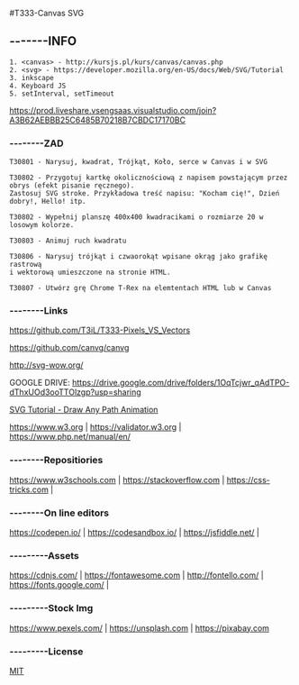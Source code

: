 #T333-Canvas SVG
## -------INFO
```
1. <canvas> - http://kursjs.pl/kurs/canvas/canvas.php
2. <svg> - https://developer.mozilla.org/en-US/docs/Web/SVG/Tutorial
3. inkscape
4. Keyboard JS
5. setInterval, setTimeout
```

https://prod.liveshare.vsengsaas.visualstudio.com/join?A3B62AEBBB25C6485B70218B7CBDC17170BC

### --------ZAD
```
T30801 - Narysuj, kwadrat, Trójkąt, Koło, serce w Canvas i w SVG

T30802 - Przygotuj kartkę okolicznościową z napisem powstającym przez obrys (efekt pisanie ręcznego).
Zastosuj SVG stroke. Przykładowa treść napisu: "Kocham cię!", Dzień dobry!, Hello! itp. 

T30802 - Wypełnij planszę 400x400 kwadracikami o rozmiarze 20 w losowym kolorze.

T30803 - Animuj ruch kwadratu

T30806 - Narysuj trójkąt i czwaorokąt wpisane okrąg jako grafikę rastrową 
i wektorową umieszczone na stronie HTML.

T30807 - Utwórz grę Chrome T-Rex na elemtentach HTML lub w Canvas
```
### --------Links
https://github.com/T3iL/T333-Pixels_VS_Vectors

https://github.com/canvg/canvg

http://svg-wow.org/

GOOGLE DRIVE: https://drive.google.com/drive/folders/1OqTcjwr_qAdTPO-dThxUOd3ooTTOlzgp?usp=sharing

[SVG Tutorial - Draw Any Path Animation](https://www.youtube.com/watch?v=cFhIc30crWA)

https://www.w3.org | https://validator.w3.org | https://www.php.net/manual/en/
### --------Repositiories
https://www.w3schools.com | https://stackoverflow.com | https://css-tricks.com |
### --------On line editors
https://codepen.io/ | https://codesandbox.io/ | https://jsfiddle.net/ |
### ---------Assets
https://cdnjs.com/ | https://fontawesome.com | http://fontello.com/ | https://fonts.google.com/ |
### ---------Stock Img
https://www.pexels.com/ | https://unsplash.com | https://pixabay.com
### ---------License
[MIT](https://choosealicense.com/licenses/mit/)
